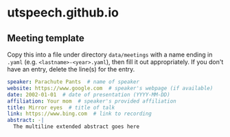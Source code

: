 # utspeech.github.io

## Meeting template

Copy this into a file under directory `data/meetings` with a name ending
in `.yaml` (e.g. `<lastname>-<year>.yaml`), then fill it out appropriately.
If you don't have an entry, delete the line(s) for the entry.

``` yaml
speaker: Parachute Pants  # name of speaker
website: https://www.google.com  # speaker's webpage (if available)
date: 2002-01-01  # date of presentation (YYYY-MM-DD)
affiliation: Your mom  # speaker's provided affiliation
title: Mirror eyes  # title of talk
link: https://www.bing.com  # link to recording
abstract: -|
  The multiline extended abstract goes here
```
